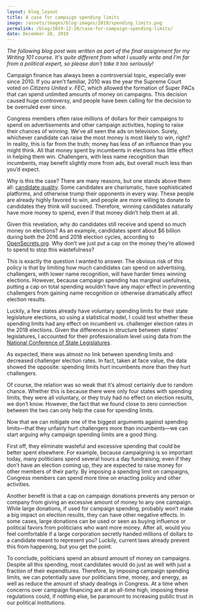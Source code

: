 ```yaml
---
layout: blog_layout
title: A case for campaign spending limits
image: /assets/images/blog-images/2019/spending_limits.png
permalink: /blog/2019-12-20/case-for-campaign-spending-limits/
date: December 20, 2019
---
```


_The following blog post was written as part of the final assignment for my Writing 101 course. It's quite different from what I usually write and I'm far from a political expert, so please don't take it too seriously!_

Campaign finance has always been a controversial topic, especially ever since 2010. If you aren’t familiar, 2010 was the year the Supreme Court voted on _Citizens United v. FEC_, which allowed the formation of Super PACs that can spend unlimited amounts of money on campaigns. This decision caused huge controversy, and people have been calling for the decision to be overruled ever since. 

Congress members often raise millions of dollars for their campaigns to spend on advertisements and other campaign activities, hoping to raise their chances of winning. We’ve all seen the ads on television. Surely, whichever candidate can raise the most money is most likely to win, right? In reality, this is far from the truth; money has less of an influence than you might think. All that money spent by incumbents in elections has little effect in helping them win. Challengers, with less name recognition than incumbents, may benefit slightly more from ads, but overall much less than you’d expect. 

Why is this the case? There are many reasons, but one stands above them all: [candidate quality](http://pricetheory.uchicago.edu/levitt/Papers/LevittUsingRepeatChallengers1994.pdf). Some candidates are charismatic, have sophisticated platforms, and otherwise trump their opponents in every way. These people are already highly favored to win, and people are more willing to donate to candidates they think will succeed. Therefore, winning candidates naturally have more money to spend, even if that money didn’t help them at all. 

Given this revelation, why do candidates still receive and spend so much money on elections? As an example, candidates spent about $6 billion during both the 2016 and 2018 election cycles, according to [OpenSecrets.org](https://www.opensecrets.org/overview/cost.php). Why don’t we just put a cap on the money they’re allowed to spend to stop this wastefulness?

This is exactly the question I wanted to answer. The obvious risk of this policy is that by limiting how much candidates can spend on advertising, challengers, with lower name recognition, will have harder times winning elections. However, because campaign spending has marginal usefulness, putting a cap on total spending wouldn’t have any major effect in preventing challengers from gaining name recognition or otherwise dramatically affect election results. 

Luckily, a few states already have voluntary spending limits for their state legislature elections, so using a statistical model, I could test whether these spending limits had any effect on incumbent vs. challenger election rates in the 2018 elections. Given the differences in structure between states’ legislatures, I accounted for their professionalism level using data from the [National Conference of State Legislatures](http://www.ncsl.org/research/about-state-legislatures/full-and-part-time-legislatures.aspx#average). 

As expected, there was almost no link between spending limits and decreased challenger election rates. In fact, taken at face value, the data showed the opposite: spending limits hurt incumbents more than they hurt challengers. 

Of course, the relation was so weak that it’s almost certainly due to random chance. Whether this is because there were only four states with spending limits, they were all voluntary, or they truly had no effect on election results, we don’t know. However, the fact that we found close to zero connection between the two can only help the case for spending limits. 

Now that we can mitigate one of the biggest arguments against spending limits—that they unfairly hurt challengers more than incumbents—we can start arguing why campaign spending limits are a good thing. 

First off, they eliminate wasteful and excessive spending that could be better spent elsewhere. For example, because campaigning is so important today, many politicians spend several hours a day fundraising; even if they don’t have an election coming up, they are expected to raise money for other members of their party. By imposing a spending limit on campaigns, Congress members can spend more time on enacting policy and other activities.

Another benefit is that a cap on campaign donations prevents any person or company from giving an excessive amount of money to any one campaign. While large donations, if used for campaign spending, probably won’t make a big impact on election results, they can have other negative effects. In some cases, large donations can be used or seen as buying influence or political favors from politicians who want more money. After all, would you feel comfortable if a large corporation secretly handed millions of dollars to a candidate meant to represent you? Luckily, current laws already prevent this from happening, but you get the point. 

To conclude, politicians spend an absurd amount of money on campaigns. Despite all this spending, most candidates would do just as well with just a fraction of their expenditures. Therefore, by imposing campaign spending limits, we can potentially save our politicians time, money, and energy, as well as reduce the amount of shady dealings in Congress. At a time when concerns over campaign financing are at an all-time high, imposing these regulations could, if nothing else, be paramount to increasing public trust in our political institutions. 
